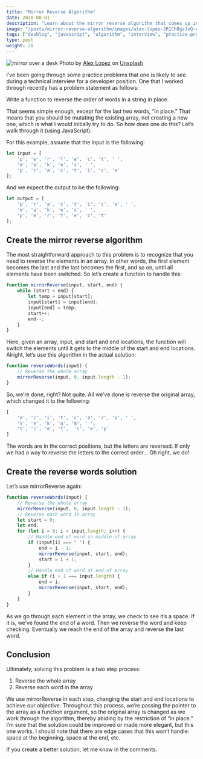 ```yaml
---
title: "Mirror Reverse Algorithm"
date: 2020-08-01
description: "Learn about the mirror reverse algorithm that comes up in developer technical interviews"
image: "/posts/mirror-reverse-algorithm/images/alex-lopez-JR1ChBgzJvQ-unsplash.jpg"
tags: ["devblog", "javascript", "algorithm", "interview", "practice-problem"]
type: post
weight: 20
---
```


![mirror over a desk](/posts/mirror-reverse-algorithm/images/alex-lopez-JR1ChBgzJvQ-unsplash.jpg)
Photo by [Alex Lopez](https://unsplash.com/@alex_lopez00) on [Unsplash](https://unsplash.com/?utm_source=medium&utm_medium=referral)

I’ve been going through some practice problems that one is likely to see during a technical interview for a developer position. One that I worked through recently has a problem statement as follows:

Write a function to reverse the order of words in a string in place.

That seems simple enough, except for the last two words, “in place.” That means that you should be mutating the existing array, not creating a new one, which is what I would initially try to do. So how does one do this? Let’s walk through it (using JavaScript).

For this example, assume that the input is the following:
```js
let input = [
    'p', 'e', 'r', 'f', 'e', 'c', 't', ' ',
    'm', 'a', 'k', 'e', 's', ' ',
    'p', 'r', 'a', 'c', 't', 'i', 'c', 'e'
];
```

And we expect the output to be the following:
```js
let output = [
    'p', 'r', 'a', 'c', 't', 'i', 'c', 'e', ' ',
    'm', 'a', 'k', 'e', 's', ' ',
    'p', 'e', 'r', 'f', 'e', 'c', 't'
];
```

## Create the mirror reverse algorithm

The most straightforward approach to this problem is to recognize that you need to reverse the elements in an array. In other words, the first element becomes the last and the last becomes the first, and so on, until all elements have been switched. So let’s create a function to handle this:
```js
function mirrorReverse(input, start, end) {
    while (start < end) {
        let temp = input[start];
        input[start] = input[end];
        input[end] = temp;
        start++;
        end--;
    }
}
```

Here, given an array, input, and start and end locations, the function will switch the elements until it gets to the middle of the start and end locations. Alright, let’s use this algorithm in the actual solution:
```js
function reverseWords(input) {
    // Reverse the whole array
    mirrorReverse(input, 0, input.length - 1);
}
```

So, we’re done, right? Not quite. All we’ve done is reverse the original array, which changed it to the following:
```js
[
    'e', 'c', 'i', 't', 'c', 'a', 'r', 'p', ' ',
    's', 'e', 'k', 'a', 'm', ' ',
    't', 'c', 'e', 'f',  'r', 'e', 'p'
]
```

The words are in the correct positions, but the letters are reversed. If only we had a way to reverse the letters to the correct order… Oh right, we do!

## Create the reverse words solution

Let’s use mirrorReverse again:
```js
function reverseWords(input) {
    // Reverse the whole array
    mirrorReverse(input, 0, input.length - 1);
    // Reverse each word in array
    let start = 0;
    let end;
    for (let i = 0; i < input.length; i++) {
        // Handle end of word in middle of array
        if (input[i] === " ") {
            end = i - 1;
            mirrorReverse(input, start, end);
            start = i + 1;
        }
        // Handle end of word at end of array
        else if (i + 1 === input.length) {
            end = i;
            mirrorReverse(input, start, end);
        }
    }
}
```

As we go through each element in the array, we check to see it’s a space. If it is, we’ve found the end of a word. Then we reverse the word and keep checking. Eventually we reach the end of the array and reverse the last word.

## Conclusion

Ultimately, solving this problem is a two step process:
1. Reverse the whole array
1. Reverse each word in the array

We use mirrorReverse in each step, changing the start and end locations to achieve our objective. Throughout this process, we’re passing the pointer to the array as a function argument, so the original array is changed as we work through the algorithm, thereby abiding by the restriction of “in place.” I’m sure that the solution could be improved or made more elegant, but this one works. I should note that there are edge cases that this won’t handle: space at the beginning, space at the end, etc.

If you create a better solution, let me know in the comments.
